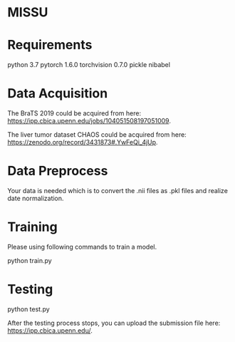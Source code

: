 # MISSU
# Requirements
python 3.7
pytorch 1.6.0
torchvision 0.7.0
pickle
nibabel
# Data Acquisition
The BraTS 2019 could be acquired from here: https://ipp.cbica.upenn.edu/jobs/104051508197051009.

The liver tumor dataset CHAOS could be acquired from here: https://zenodo.org/record/3431873#.YwFeQi_4jUp.
# Data Preprocess
Your data is needed which is to convert the .nii files as .pkl files and realize date normalization.
# Training
Please using following commands to train a model.

python train.py
# Testing

python test.py

After the testing process stops, you can upload the submission file here: https://ipp.cbica.upenn.edu/.
